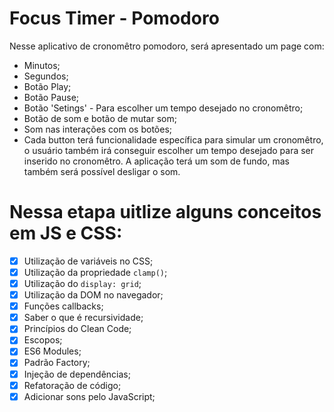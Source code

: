 # Focus Timer - Pomodoro
Nesse aplicativo de cronomêtro pomodoro, será apresentado um page com:

- Minutos;
- Segundos;
- Botão Play;
- Botão Pause;
- Botão 'Setings' - Para escolher um tempo desejado no cronomêtro;
- Botão de som e botão de mutar som;
- Som nas interações com os botões;
- Cada button terá funcionalidade específica para simular um cronomêtro, o usuário também irá conseguir escolher um tempo desejado para ser inserido no cronomêtro. A aplicação terá um som de fundo, mas também será possível desligar o som.

# Nessa etapa uitlize alguns conceitos em JS e CSS:
- [x]  Utilização de variáveis no CSS;
- [x]  Utilização da propriedade `clamp()`;
- [x]  Utilização do `display: grid`;
- [x]  Utilização da DOM no navegador;
- [x]  Funções callbacks;
- [x]  Saber o que é recursividade;
- [x]  Princípios do Clean Code;
- [x]  Escopos;
- [x]  ES6 Modules;
- [x]  Padrão Factory;
- [x]  Injeção de dependências;
- [x]  Refatoração de código;
- [x]  Adicionar sons pelo JavaScript;